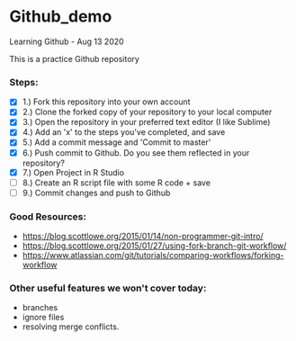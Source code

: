 # Github_demo
Learning Github - Aug 13 2020

This is a practice Github repository

### Steps:  
- [x] 1.) Fork this repository into your own account  
- [x] 2.) Clone the forked copy of your repository to your local computer  
- [x] 3.) Open the repository in your preferred text editor (I like Sublime)  
- [x] 4.) Add an 'x' to the steps you've completed, and save  
- [X] 5.) Add a commit message and 'Commit to master'  
- [X] 6.) Push commit to Github. Do you see them reflected in your repository?  
- [X] 7.) Open Project in R Studio  
- [ ] 8.) Create an R script file with some R code + save  
- [ ] 9.) Commit changes and push to Github  

### Good Resources:  
- https://blog.scottlowe.org/2015/01/14/non-programmer-git-intro/  
- https://blog.scottlowe.org/2015/01/27/using-fork-branch-git-workflow/  
- https://www.atlassian.com/git/tutorials/comparing-workflows/forking-workflow  


### Other useful features we won't cover today:
- branches  
- ignore files
- resolving merge conflicts. 
